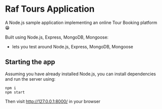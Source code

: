 # Raf Tours Application

A Node.js sample application implementing an online Tour Booking platform 😁 

Built using Node.js, Express, MongoDB, Mongoose:
- lets you test around Node.js, Express, MongoDB, Mongoose


## Starting the app

Assuming you have already installed Node.js, you can install dependencies and run the server using:

```
npm i
npm start
```

Then visit http://127.0.0.1:8000/ in your browser 
